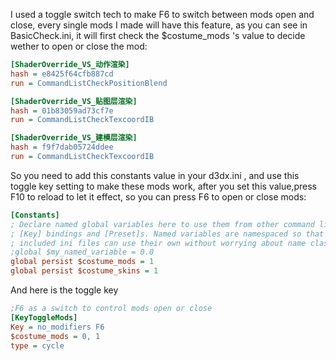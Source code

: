 I used a toggle switch tech to make F6 to switch between mods open and close,
every single mods I made will have this feature,
as you can see in BasicCheck.ini,
it will first check the $costume_mods 's value 
to decide wether to open or close the mod:
```ini
[ShaderOverride_VS_动作渲染]
hash = e8425f64cfb887cd
run = CommandListCheckPositionBlend

[ShaderOverride_VS_贴图层渲染]
hash = 01b83059ad73cf7e
run = CommandListCheckTexcoordIB

[ShaderOverride_VS_建模层渲染]
hash = f9f7dab05724ddee
run = CommandListCheckTexcoordIB
```
So you need to add this constants value in your d3dx.ini ,
and use this toggle key setting to make these mods work,
after you set this value,press F10 to reload to let it effect,
so you can press F6 to open or close mods:

```ini
[Constants]
; Declare named global variables here to use them from other command lists,
; [Key] bindings and [Preset]s. Named variables are namespaced so that any
; included ini files can use their own without worrying about name clashes:
;global $my_named_variable = 0.0
global persist $costume_mods = 1
global persist $costume_skins = 1
```
And here is the toggle key
```ini
;F6 as a switch to control mods open or close
[KeyToggleMods]
Key = no_modifiers F6
$costume_mods = 0, 1
type = cycle
```

